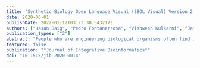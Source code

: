 ```yaml
---
title: "Synthetic Biology Open Language Visual (SBOL Visual) Version 2.2"
date: 2020-06-01
publishDate: 2022-01-12T03:23:30.543217Z
authors: ["Hasan Baig", "Pedro Fontanarrosa", "Vishwesh Kulkarni", "James McLaughlin", "Prashant Vaidyanathan", "Bryan Bartley", "Swapnil Bhatia", "Shyam Bhakta", "Michael Bissell", "Kevin Clancy", "Robert Sidney Cox", "Angel Goñi Moreno", "Thomas Gorochowski", "Raik Grunberg", "Augustin Luna", "Curtis Madsen", "Goksel Misirli", "Tramy Nguyen", "Nicolas Le Novere", "Zachary Palchick", "Matthew Pocock", "Nicholas Roehner", "Herbert Sauro", "James Scott-Brown", "John T. Sexton", "Guy-Bart Stan", "Jeffrey J. Tabor", "Marta Vazquez Vilar", "Christopher A. Voigt", "Anil Wipat", "David Zong", "Zach Zundel", "Jacob Beal", "Chris Myers"]
publication_types: ["2"]
abstract: "People who are engineering biological organisms often find it useful to communicate in diagrams, both about the structure of the nucleic acid sequences that they are engineering and about the functional relationships between sequence features and other molecular species. Some typical practices and conventions have begun to emerge for such diagrams. The Synthetic Biology Open Language Visual (SBOL Visual) has been developed as a standard for organizing and systematizing such conventions in order to produce a coherent language for expressing the structure and function of genetic designs. This document details version 2.2 of SBOL Visual, which builds on the prior SBOL Visual 2.1 in several ways. First, the grounding of molecular species glyphs is changed from BioPAX to SBO, aligning with the use of SBO terms for interaction glyphs. Second, new glyphs are added for proteins, introns, and polypeptide regions (e.~g., protein domains), the prior recommended macromolecule glyph is deprecated in favor of its alternative, and small polygons are introduced as alternative glyphs for simple chemicals."
featured: false
publication: "*Journal of Integrative Bioinformatics*"
doi: "10.1515/jib-2020-0014"
---
```


